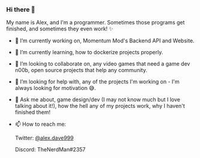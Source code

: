 ### Hi there 👋

My name is Alex, and I'm a programmer. Sometimes those programs get finished, and sometimes they even work! ✨

- 🔭 I’m currently working on, Momentum Mod's Backend API and Website.
- 🌱 I’m currently learning, how to dockerize projects properly.
- 👯 I’m looking to collaborate on, any video games that need a game dev n00b, open source projects that help any community.
- 🤔 I’m looking for help with, any of the projects I'm working on - I'm always looking for motivation 😅.
- 💬 Ask me about, game design/dev (I may not know much but I love talking about it!), how the hell any of my projects work, why I haven't finished them!
- 📫 How to reach me: 

     Twitter: [@alex.dave999](https://twitter.com/AlexDave999)
     
     Discord: TheNerdMan#2357

<!--
**TheNerdMan/TheNerdMan** is a ✨ _special_ ✨ repository because its `README.md` (this file) appears on your GitHub profile.

Here are some ideas to get you started:

-->
